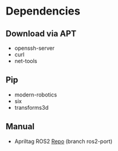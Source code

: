 # Dependencies

## Download via APT

- openssh-server
- curl
- net-tools

## Pip

- modern-robotics
- six
- transforms3d

## Manual

- Apriltag ROS2 [Repo](https://github.com/Interbotix/apriltag_ros) (branch ros2-port)